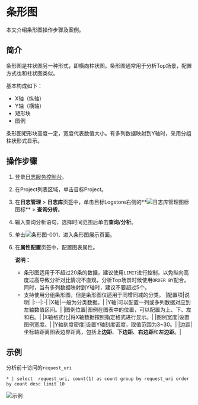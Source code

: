 # 条形图

本文介绍条形图操作步骤及案例。

## 简介

条形图是柱状图另一种形式，即横向柱状图。条形图通常用于分析Top场景，配置方式也和柱状图类似。

基本构成如下：

-   X轴（纵轴）
-   Y轴（横轴）
-   矩形块
-   图例

条形图矩形块高度一定，宽度代表数值大小。有多列数据映射到Y轴时，采用分组柱状形式显示。

## 操作步骤

1.  登录[日志服务控制台](https://sls.console.aliyun.com)。

2.  在Project列表区域，单击目标Project。

3.  在**日志管理** \> **日志库**页签中，单击目标Logstore右侧的**![日志库管理图标](https://static-aliyun-doc.oss-cn-hangzhou.aliyuncs.com/assets/img/zh-CN/9232359951/p52166.png)图标** \> **查询分析**。

4.  输入查询分析语句，选择时间范围后单击**查询/分析**。

5.  单击![条形图-001](https://static-aliyun-doc.oss-cn-hangzhou.aliyuncs.com/assets/img/zh-CN/0610906951/p93116.png)，进入条形图展示页面。

6.  在**属性配置**页签中，配置图表属性。

    **说明：**

    -   条形图适用于不超过20条的数据，建议使用`LIMIT`进行控制，以免纵向高度过高导致分析对比情况不直观，分析Top场景时候使用`ORDER BY`配合。同时，当有多列数据映射到Y轴时，建议不要超过5个。
    -   支持使用分组条形图，但是条形图仅适用于同增同减的分类。
    |配置项|说明|
    |:--|:-|
    |X轴|一般为分类数据。|
    |Y轴|可以配置一列或多列数据对应到左轴数值区间。|
    |图例位置|图例在图表中的位置，可以配置为上、下、左和右。|
    |X轴格式化|将X轴数据按照指定格式进行显示。|
    |图例宽度|设置图例宽度。|
    |Y轴刻度密度|设置Y轴刻度密度，取值范围为3~30。|
    |边距|坐标轴距离图表边界距离，包括**上边距**、**下边距**、**右边距**和**左边距**。|


## 示例

分析前十访问的`request_uri`

```
* | select  request_uri, count(1) as count group by request_uri order by count desc limit 10
```

![示例](https://static-aliyun-doc.oss-cn-hangzhou.aliyuncs.com/assets/img/zh-CN/8416317951/p5717.png)


